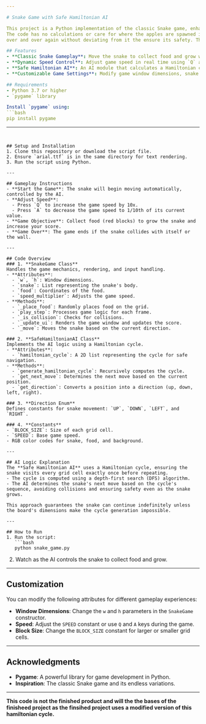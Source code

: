 ```yaml
---

# Snake Game with Safe Hamiltonian AI

This project is a Python implementation of the classic Snake game, enhanced with an AI player that uses a safe Hamiltonian cycle to guide the snake's movement. The AI ensures the snake follows a predetermined cycle that avoids collisions, making it virtually unbeatable
The code has no calculations or care for where the apples are spawned in. By representing each coordinate or square as a vertex, we can use a hamiltonian cycle to ensure that the snake never visits one node twice per cycle. This means that the snake will follow the same cycle
over and over again without deviating from it the ensure its safety. The snake doesn't try to find the apple but more so the apple is just on one of the vertex that the snake will pass ever once and a while while it follws the cycle.

## Features
- **Classic Snake Gameplay**: Move the snake to collect food and grow while avoiding collisions.
- **Dynamic Speed Control**: Adjust game speed in real time using `Q` and `A` keys.
- **Safe Hamiltonian AI**: An AI module that calculates a Hamiltonian cycle to navigate the snake safely.
- **Customizable Game Settings**: Modify game window dimensions, snake speed, and block size.

## Requirements
- Python 3.7 or higher
- `pygame` library

Install `pygame` using:
```bash
pip install pygame
```

---
```


## Setup and Installation
1. Clone this repository or download the script file.
2. Ensure `arial.ttf` is in the same directory for text rendering.
3. Run the script using Python.

---

## Gameplay Instructions
- **Start the Game**: The snake will begin moving automatically, controlled by the AI.
- **Adjust Speed**:
  - Press `Q` to increase the game speed by 10x.
  - Press `A` to decrease the game speed to 1/10th of its current value.
- **Game Objective**: Collect food (red blocks) to grow the snake and increase your score.
- **Game Over**: The game ends if the snake collides with itself or the wall.

---

## Code Overview
### 1. **SnakeGame Class**
Handles the game mechanics, rendering, and input handling.
- **Attributes**:
  - `w`, `h`: Window dimensions.
  - `snake`: List representing the snake's body.
  - `food`: Coordinates of the food.
  - `speed_multiplier`: Adjusts the game speed.
- **Methods**:
  - `_place_food`: Randomly places food on the grid.
  - `play_step`: Processes game logic for each frame.
  - `_is_collision`: Checks for collisions.
  - `_update_ui`: Renders the game window and updates the score.
  - `_move`: Moves the snake based on the current direction.

### 2. **SafeHamiltonianAI Class**
Implements the AI logic using a Hamiltonian cycle.
- **Attributes**:
  - `hamiltonian_cycle`: A 2D list representing the cycle for safe navigation.
- **Methods**:
  - `generate_hamiltonian_cycle`: Recursively computes the cycle.
  - `get_next_move`: Determines the next move based on the current position.
  - `get_direction`: Converts a position into a direction (up, down, left, right).

### 3. **Direction Enum**
Defines constants for snake movement: `UP`, `DOWN`, `LEFT`, and `RIGHT`.

### 4. **Constants**
- `BLOCK_SIZE`: Size of each grid cell.
- `SPEED`: Base game speed.
- RGB color codes for snake, food, and background.

---

## AI Logic Explanation
The **Safe Hamiltonian AI** uses a Hamiltonian cycle, ensuring the snake visits every grid cell exactly once before repeating. 
- The cycle is computed using a depth-first search (DFS) algorithm.
- The AI determines the snake's next move based on the cycle's sequence, avoiding collisions and ensuring safety even as the snake grows.

This approach guarantees the snake can continue indefinitely unless the board's dimensions make the cycle generation impossible.

---

## How to Run
1. Run the script:
   ```bash
   python snake_game.py
   ```
2. Watch as the AI controls the snake to collect food and grow.

---

## Customization
You can modify the following attributes for different gameplay experiences:
- **Window Dimensions**:
  Change the `w` and `h` parameters in the `SnakeGame` constructor.
- **Speed**:
  Adjust the `SPEED` constant or use `Q` and `A` keys during the game.
- **Block Size**:
  Change the `BLOCK_SIZE` constant for larger or smaller grid cells.

---

## Acknowledgments
- **Pygame**: A powerful library for game development in Python.
- **Inspiration**: The classic Snake game and its endless variations.

--- 

**This code is not the finished product and will the the bases of the finisheed project as the finsihed project uses a modified version of this hamiltonian cycle.**

